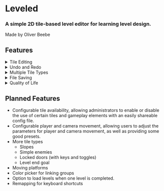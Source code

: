 # Leveled
### A simple 2D tile-based level editor for learning level design.
Made by Oliver Beebe

## Features
<details>
  <summary>Tile Editing</summary>

  - Tile tools
    - Brush
    - Eraser
    - Rectangle brush
    - Tile picker
    - Tile selection and movement
  - Select primary and secondary tile while drawing for left/right click
  - Linking groups
    - Link tiles like doors, keys, etc.
    - Easily change linking groups
    - Toggleable mode for viewing linking groups

</details>

<details>
  <summary>Undo and Redo</summary>

  - Revert changes
  - Revert reversions
  - View the active level changelog
</details>

<details>
  <summary>Multiple Tile Types</summary>

  - Ground (grassy dirt, stone, etc.)
  - Hazard (Water)
  - Player
  - Checkpoints
  - Linkable teleporters
  - Bounce pad
  - Collectables
</details>

<details>
  <summary>File Saving</summary>

  - Choose a folder to read/write levels from
  - Levels are saved to JSON
  - Easily swap between levels
  - Easily create new levels
  - Autosave options (periodic, every change, or off)
</details>

<details>
  <summary>Quality of Life</summary>

  - Camera mover tool (or drag with middle click)
  - Center camera on level
  - Tooltips for all editor buttons and tiles (can be toggled on/off)
  - Clearly labeled keyboards shortcuts for most editor functionality
  - UI scaling
  - Confirmation when closing or deleting level files
  - Instantly enter and exit play mode with Spacebar and Escape keys
</details>

## Planned Features

- Configurable tile availability, allowing administrators to enable or disable the use of certain tiles and gameplay elements with an easily shareable config file.
- Configurable player and camera movement, allowing users to adjust the parameters for player and camera movement, as well as providing some good presets.
- More tile types
  - Slopes
  - Simple enemies
  - Locked doors (with keys and toggles)
  - Level end goal
- Moving platforms
- Color picker for linking groups
- Option to load levels when one level is completed.
- Remapping for keyboard shortcuts
